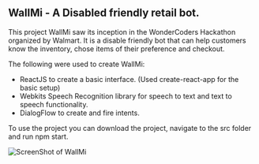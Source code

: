 ## **WallMi - A Disabled friendly retail bot.** 

This project WallMi saw its inception in the WonderCoders Hackathon organized by Walmart. It is a disable friendly bot that can help customers know the inventory, chose items of their preference and checkout.

The following were used to create WallMi:
- ReactJS to create a basic interface. (Used create-react-app for the basic setup)
- Webkits Speech Recognition library for speech to text and text to speech functionality.
- DialogFlow to create and fire intents.

To use the project you can download the project, navigate to the src folder and run npm start.

![ScreenShot of WallMi](https://user-images.githubusercontent.com/16820612/40356524-ea9389de-5dd6-11e8-8ba2-b5d457100f82.png)
